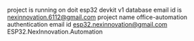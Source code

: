 project is running on doit esp32 devkit v1
database email id is nexinnovation.6112@gmail.com
project name office-automation
authentication email id esp32.nexinnovation@gmail.com ESP32.NexInnovation.Automation